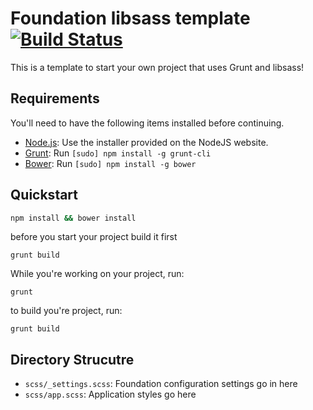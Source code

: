 # Foundation libsass template [![Build Status](https://travis-ci.org/johngerome/foundation-5-grunt-with-build-script.png?branch=master)](https://travis-ci.org/johngerome/foundation-5-grunt-with-build-script)

This is a template to start your own project that uses Grunt and libsass!

## Requirements

You'll need to have the following items installed before continuing.

  * [Node.js](http://nodejs.org): Use the installer provided on the NodeJS website.
  * [Grunt](http://gruntjs.com/): Run `[sudo] npm install -g grunt-cli`
  * [Bower](http://bower.io): Run `[sudo] npm install -g bower`

## Quickstart

```bash
npm install && bower install
```

before you start your project build it first

`grunt build`

While you're working on your project, run:

`grunt`

to build you're project, run:

`grunt build`

## Directory Strucutre

  * `scss/_settings.scss`: Foundation configuration settings go in here
  * `scss/app.scss`: Application styles go here